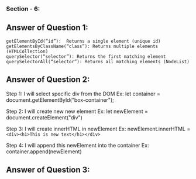 ### Section - 6:

## Answer of Question 1:

    getElementById(“id”):  Returns a single element (unique id)
    getElementsByClassName(“class”): Returns multiple elements (HTMLCollection)
    querySelector(“selector”): Returns the first matching element
    querySelectorAll(“selector”): Returns all matching elements (NodeList)

## Answer of Question 2:

Step 1: I will select specific div from the DOM
Ex: let container = document.getElementById("box-container");

Step 2: I will create new new element
Ex: let newElement = document.createElement("div")

Step 3: I will create innerHTML in newElement
Ex: newElement.innerHTML = `<div><h1>This is new text</h1></div>`

Step 4: I will append this newElement into the container
Ex: container.append(newElement)

## Answer of Question 3:
